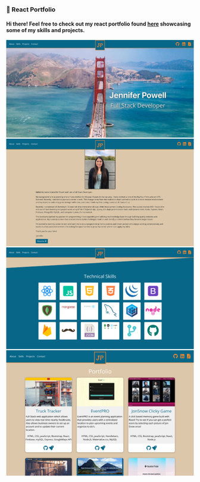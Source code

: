 
### :bridge_at_night: React Portfolio

#### Hi there! Feel free to check out my react portfolio found [here](https://jenniferpowellportfolio.herokuapp.com/) showcasing some of my skills and projects.

![landing](/public/images/landing.png "Jennifer Powell Portfolio")
![about](/public/images/about.png "Jennifer Powell Portfolio")
![skills](/public/images/skills.png "Jennifer Powell Portfolio")
![projects](/public/images/portfolio.png "Jennifer Powell Portfolio")
